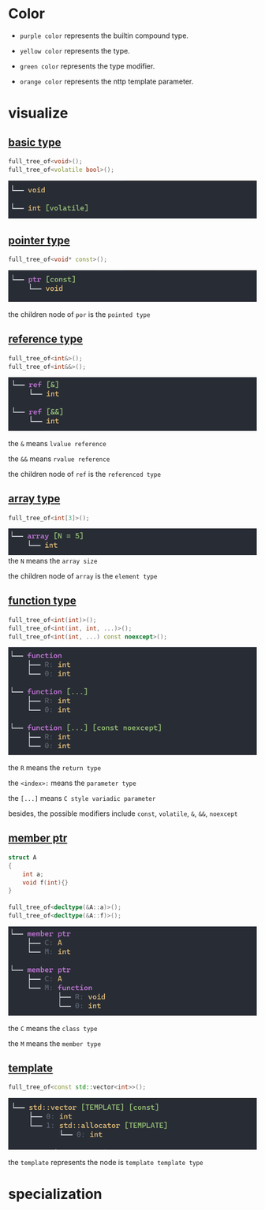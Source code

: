 
# Color
- `purple color` represents the builtin compound type.

- `yellow color` represents the type.

- `green color` represents the type modifier.

- `orange color` represents the nttp template parameter.

# visualize
## [basic type](https://en.cppreference.com/w/cpp/language/types)
```cpp
full_tree_of<void>();
full_tree_of<volatile bool>();
```
![basic](basic-type.png)

## [pointer type](https://en.cppreference.com/w/cpp/language/pointer)
```cpp
full_tree_of<void* const>();
```
![ptr](built-in-ptr.png)

the children node of `por` is the `pointed type`

## [reference type](https://en.cppreference.com/w/cpp/language/reference)
```cpp
full_tree_of<int&>();
full_tree_of<int&&>();
```
![ref](built-in-ref.png)

the `&` means `lvalue reference`

the `&&` means `rvalue reference`

the children node of `ref` is the `referenced type`

## [array type](https://en.cppreference.com/w/cpp/language/array)
```cpp
full_tree_of<int[3]>();
```
![array](built-in-array.png)
the `N` means the `array size`

the children node of `array` is the `element type`


## [function type](https://en.cppreference.com/w/cpp/language/function#Function_type)
```cpp
full_tree_of<int(int)>();
full_tree_of<int(int, int, ...)>();
full_tree_of<int(int, ...) const noexcept>();
```
![function](built-in-function.png)

the `R` means the `return type`

the `<index>:` means the `parameter type` 

the `[...]` means `C style variadic parameter`

besides, the possible modifiers include `const`, `volatile`, `&`, `&&`, `noexcept`

## [member ptr](https://en.cppreference.com/w/cpp/language/pointer#Pointers_to_members)
```cpp
struct A
{
    int a;
    void f(int){}
}

full_tree_of<decltype(&A::a)>();
full_tree_of<decltype(&A::f)>();
```
![member-ptr](built-in-member.png)

the `C` means the `class type`

the `M` means the `member type`

## [template](https://en.cppreference.com/w/cpp/language/class_template)
```cpp
full_tree_of<const std::vector<int>>();
```
![template](template.png)

the `template` represents the node is `template template type`

# specialization
